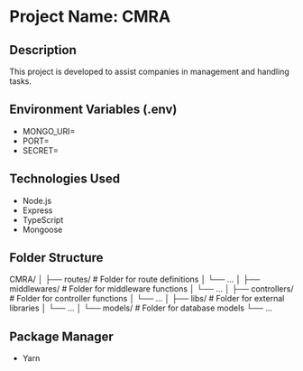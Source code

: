 # Project Name: CMRA

## Description
This project is developed to assist companies in management and handling tasks.

## Environment Variables (.env)
- MONGO_URI=
- PORT=
- SECRET=

## Technologies Used
- Node.js
- Express
- TypeScript
- Mongoose

## Folder Structure
CMRA/
│
├── routes/                 # Folder for route definitions
│   └── ...
│
├── middlewares/            # Folder for middleware functions
│   └── ...
│
├── controllers/            # Folder for controller functions
│   └── ...
│
├── libs/                   # Folder for external libraries
│   └── ...
│
└── models/                 # Folder for database models
    └── ...

## Package Manager
- Yarn
